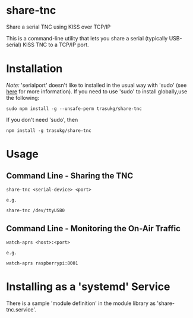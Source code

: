 # share-tnc
Share a serial TNC using KISS over TCP/IP

This is a command-line utility that lets you share a serial (typically USB-serial)
KISS TNC to a TCP/IP port.

# Installation

_Note:_ 'serialport' doesn't like to installed in the usual way with 'sudo'
(see [here](https://github.com/EmergingTechnologyAdvisors/node-serialport#sudo--root)
for more information).  If you need to use 'sudo' to install globally,use
the following:

    sudo npm install -g --unsafe-perm trasukg/share-tnc

If you don't need 'sudo', then

    npm install -g trasukg/share-tnc

# Usage

## Command Line - Sharing the TNC

    share-tnc <serial-device> <port>

    e.g.

    share-tnc /dev/ttyUSB0

## Command Line - Monitoring the On-Air Traffic

    watch-aprs <host>:<port>

    e.g.

    watch-aprs raspberrypi:8001

# Installing as a 'systemd' Service

There is a sample 'module definition' in the module library as 'share-tnc.service'.
